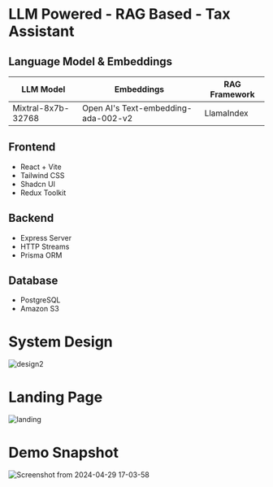 # LLM Powered - RAG Based - Tax Assistant

## Language Model & Embeddings

| LLM Model          | Embeddings                          | RAG Framework |
|--------------------|-------------------------------------|---------------|
| Mixtral-8x7b-32768 | Open AI's Text-embedding-ada-002-v2 | LlamaIndex    |

## Frontend

- React + Vite
- Tailwind CSS
- Shadcn UI
- Redux Toolkit

## Backend

- Express Server
- HTTP Streams
- Prisma ORM

## Database

- PostgreSQL
- Amazon S3

# System Design

![design2](https://github.com/MuhammadAli13562/taxprogpt/assets/40227926/52e563d9-76f5-4c0b-aa96-3e8f29de6c20)


# Landing Page

![landing](https://github.com/MuhammadAli13562/taxprogpt/assets/40227926/a88b5468-bc62-4bd3-a8d0-d713f6c1b856)


# Demo Snapshot
![Screenshot from 2024-04-29 17-03-58](https://github.com/MuhammadAli13562/taxprogpt/assets/40227926/a48881b6-dfd0-4680-8a2e-0380df6f54d8)

